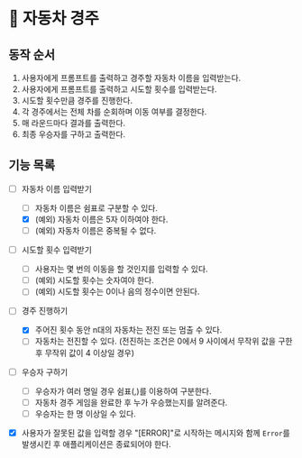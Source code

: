 # 🚗 자동차 경주

## 동작 순서

1. 사용자에게 프롬프트를 출력하고 경주할 자동차 이름을 입력받는다.
2. 사용자에게 프롬프트를 출력하고 시도할 횟수를 입력받는다.
3. 시도할 횟수만큼 경주를 진행한다.
4. 각 경주에서는 전체 차를 순회하며 이동 여부를 결정한다.
5. 매 라운드마다 결과를 출력한다.
6. 최종 우승자를 구하고 출력한다.

## 기능 목록

- [ ] 자동차 이름 입력받기
  - [ ] 자동차 이름은 쉼표로 구분할 수 있다.
  - [x] (예외) 자동차 이름은 5자 이하여야 한다.
  - [ ] (예외) 자동차 이름은 중복될 수 없다.
- [ ] 시도할 횟수 입력받기
  - [ ] 사용자는 몇 번의 이동을 할 것인지를 입력할 수 있다.
  - [ ] (예외) 시도할 횟수는 숫자여야 한다.
  - [ ] (예외) 시도할 횟수는 0이나 음의 정수이면 안된다.
- [ ] 경주 진행하기
  - [x] 주어진 횟수 동안 n대의 자동차는 전진 또는 멈출 수 있다.
  - [ ] 자동차는 전진할 수 있다. (전진하는 조건은 0에서 9 사이에서 무작위 값을 구한 후 무작위 값이 4 이상일 경우)
- [ ] 우승자 구하기

  - [ ] 우승자가 여러 명일 경우 쉼표(,)를 이용하여 구분한다.
  - [ ] 자동차 경주 게임을 완료한 후 누가 우승했는지를 알려준다.
  - [ ] 우승자는 한 명 이상일 수 있다.

- [x] 사용자가 잘못된 값을 입력할 경우 "[ERROR]"로 시작하는 메시지와 함께 `Error`를 발생시킨 후 애플리케이션은 종료되어야 한다.
